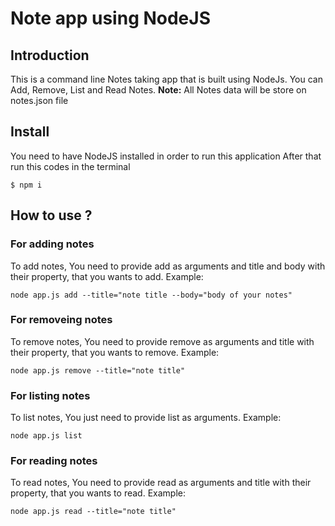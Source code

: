 # Note app using NodeJS

## Introduction

This is a command line Notes taking app that is built using NodeJs. You can Add, Remove, List and Read Notes. 
**Note:** All Notes data will be store on notes.json file

## Install
You need to have NodeJS installed in order to run this application
After that run this codes in the terminal

```
$ npm i
```

## How to use ?

### For adding notes
To add notes, You need to provide add as arguments and title and body with their property, that you wants to add.
Example:
```\
node app.js add --title="note title --body="body of your notes"
```

### For removeing notes
To remove notes, You need to provide remove as arguments and title with their property, that you wants to remove.
Example:
```
node app.js remove --title="note title"
```

### For listing notes
To list notes, You just need to provide list as arguments.
Example:
```
node app.js list
```

### For reading notes
To read notes, You need to provide read as arguments and title with their property, that you wants to read.
Example:
```
node app.js read --title="note title"